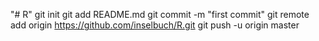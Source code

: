 "# R"  git init git add README.md git commit -m "first commit" git remote add origin https://github.com/inselbuch/R.git git push -u origin master
